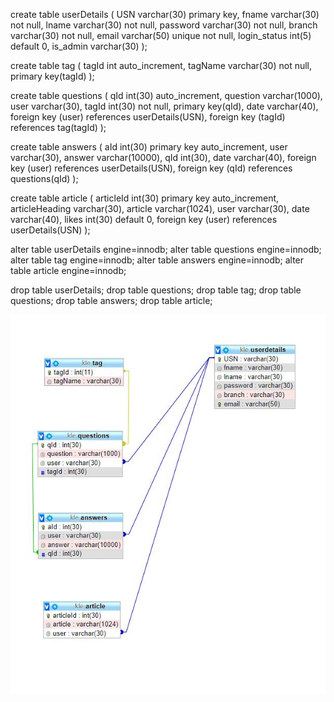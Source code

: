create table userDetails
(
USN varchar(30) primary key,
fname varchar(30) not null,
lname varchar(30) not null,
password varchar(30) not null,
branch varchar(30) not null,
email varchar(50) unique not null,
login_status int(5) default 0,
is_admin varchar(30)
);

create table tag
(
tagId int auto_increment,
tagName varchar(30) not null,
primary key(tagId)
);
	
create table questions
(
qId int(30) auto_increment,
question varchar(1000),
user varchar(30),
tagId int(30) not null,
primary key(qId),
date varchar(40),
foreign key (user) references userDetails(USN),
foreign key (tagId) references tag(tagId)
);

create table answers
(
aId int(30) primary key auto_increment,
user varchar(30), 
answer varchar(10000),
qId int(30),
date varchar(40),
foreign key (user) references userDetails(USN),
foreign key (qId) references questions(qId)
);

create table article
(
articleId int(30) primary key auto_increment,
articleHeading varchar(30),
article varchar(1024),
user varchar(30),
date varchar(40),
likes int(30) default 0,
foreign key (user) references userDetails(USN)
);

alter table userDetails engine=innodb;
alter table questions engine=innodb;
alter table tag engine=innodb;
alter table answers engine=innodb;
alter table article engine=innodb;

drop table userDetails;
drop table questions;
drop table tag;
drop table questions;
drop table answers;
drop table article;

![Getting Started](./schema.jpg)
